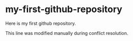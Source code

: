 # my-first-github-repository
Here is my first github repository. 

This line was modified manually during conflict resolution.
